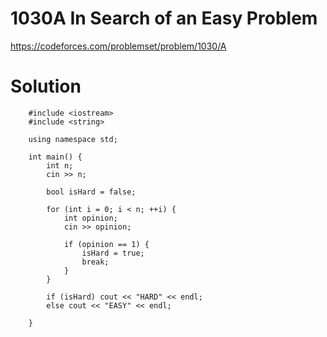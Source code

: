 # 1030A	In Search of an Easy Problem

https://codeforces.com/problemset/problem/1030/A

# Solution
```
    #include <iostream>
    #include <string>

    using namespace std;

    int main() {
        int n;
        cin >> n;

        bool isHard = false;

        for (int i = 0; i < n; ++i) {
            int opinion;
            cin >> opinion;

            if (opinion == 1) {
                isHard = true;
                break;
            }
        }

        if (isHard) cout << "HARD" << endl;
        else cout << "EASY" << endl;

    }

```